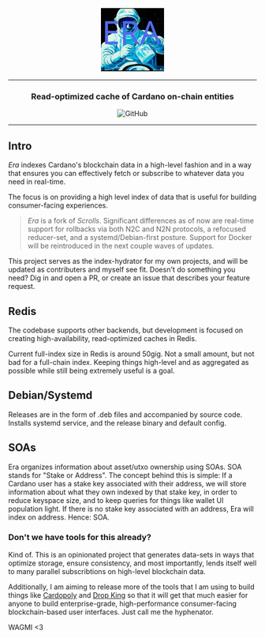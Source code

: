 <div align="center">
    <img src="./assets/128x128@2x.png" alt="Era Logo" width="128">
    <hr />
        <h3 align="center" style="border-bottom: none">Read-optimized cache of Cardano on-chain entities</h3>
        <img alt="GitHub" src="https://img.shields.io/github/license/mkeen/era" />
    <hr/>
</div>

## Intro

_Era_ indexes Cardano's blockchain data in a high-level fashion and in a way that ensures you can effectively fetch or subscribe to whatever data you need in real-time.

The focus is on providing a high level index of data that is useful for building consumer-facing experiences.

> _Era_ is a fork of _Scrolls_. Significant differences as of now are real-time support for rollbacks via both N2C and N2N protocols, a refocused reducer-set, and a systemd/Debian-first posture. Support for Docker will be reintroduced in the next couple waves of updates.

This project serves as the index-hydrator for my own projects, and will be updated as contributers and myself see fit. Doesn't do something you need? Dig in and open a PR, or create an issue that describes your feature request.

## Redis

The codebase supports other backends, but development is focused on creating high-availability, read-optimized caches in Redis.

Current full-index size in Redis is around 50gig. Not a small amount, but not bad for a full-chain index. Keeping things high-level and as aggregated as possible while still being extremely useful is a goal.

## Debian/Systemd

Releases are in the form of .deb files and accompanied by source code. Installs systemd service, and the release binary and default config.

## SOAs

Era organizes information about asset/utxo ownership using SOAs. SOA stands for "Stake or Address". The concept behind this is simple: If a Cardano user has a stake key associated with their address, we will store information about what they own indexed by that stake key, in order to reduce keyspace size, and to keep queries for things like wallet UI population light. If there is no stake key associated with an address, Era will index on address. Hence: SOA.

### Don't we have tools for this already?

Kind of. This is an opinionated project that generates data-sets in ways that optimize storage, ensure consistency, and most importantly, lends itself well to many parallel subscribtions on high-level blockchain data.

Additionally, I am aiming to release more of the tools that I am using to build things like [Cardopoly](https://cardopoly.io/) and [Drop King](https://dropking.co) so that it will get that much easier for anyone to build enterprise-grade, high-performance consumer-facing blockchain-based user interfaces. Just call me the hyphenator.

WAGMI <3
